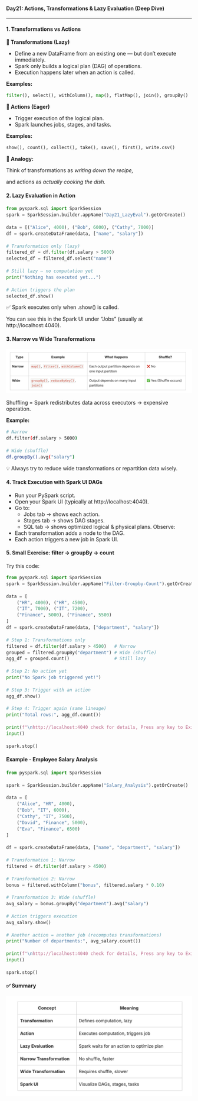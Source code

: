 #### Day21: Actions, Transformations & Lazy Evaluation (Deep Dive)
---

#### 1. Transformations vs Actions
**🔹 Transformations (Lazy)**
- Define a new DataFrame from an existing one — but don’t execute immediately.
- Spark only builds a logical plan (DAG) of operations.
- Execution happens later when an action is called.

**Examples:**
``` python
filter(), select(), withColumn(), map(), flatMap(), join(), groupBy()
```
**🔹 Actions (Eager)**
- Trigger execution of the logical plan.
- Spark launches jobs, stages, and tasks.

**Examples:**
``` python
show(), count(), collect(), take(), save(), first(), write.csv()
```
**🧩 Analogy:**

Think of transformations as _writing down the recipe,_

and actions as _actually cooking the dish._

#### 2. Lazy Evaluation in Action
``` python
from pyspark.sql import SparkSession
spark = SparkSession.builder.appName("Day21_LazyEval").getOrCreate()

data = [("Alice", 4000), ("Bob", 6000), ("Cathy", 7000)]
df = spark.createDataFrame(data, ["name", "salary"])

# Transformation only (lazy)
filtered_df = df.filter(df.salary > 5000)
selected_df = filtered_df.select("name")

# Still lazy — no computation yet
print("Nothing has executed yet...")

# Action triggers the plan
selected_df.show()
```
✅ Spark executes only when .show() is called.
 
 You can see this in the Spark UI under “Jobs” (usually at http://localhost:4040).

#### 3. Narrow vs Wide Transformations
![alt text](image-1.png)

Shuffling = Spark redistributes data across executors → expensive operation.

**Example:**
``` bash
# Narrow
df.filter(df.salary > 5000)

# Wide (shuffle)
df.groupBy().avg("salary")
```

💡 Always try to reduce wide transformations or repartition data wisely.

#### 4. Track Execution with Spark UI DAGs
- Run your PySpark script.
- Open your Spark UI (typically at http://localhost:4040).
- Go to:
	- Jobs tab → shows each action.
	- Stages tab → shows DAG stages.
	- SQL tab → shows optimized logical & physical plans.
Observe:
- Each transformation adds a node to the DAG.
- Each action triggers a new job in Spark UI.
#### 5. Small Exercise: filter → groupBy → count
Try this code:
``` python
from pyspark.sql import SparkSession
spark = SparkSession.builder.appName("Filter-Groupby-Count").getOrCreate()

data = [
    ("HR", 4000), ("HR", 4500),
    ("IT", 7000), ("IT", 7200),
    ("Finance", 5000), ("Finance", 5500)
]
df = spark.createDataFrame(data, ["department", "salary"])

# Step 1: Transformations only
filtered = df.filter(df.salary > 4500)   # Narrow
grouped = filtered.groupBy("department") # Wide (shuffle)
agg_df = grouped.count()                 # Still lazy

# Step 2: No action yet
print("No Spark job triggered yet!")

# Step 3: Trigger with an action
agg_df.show()

# Step 4: Trigger again (same lineage)
print("Total rows:", agg_df.count())

print(f"\nhttp://localhost:4040 check for details, Press any key to Exit...")
input()

spark.stop()
```
#### Example  - Employee Salary Analysis
``` python
from pyspark.sql import SparkSession

spark = SparkSession.builder.appName("Salary_Analysis").getOrCreate()

data = [
    ("Alice", "HR", 4000),
    ("Bob", "IT", 6000),
    ("Cathy", "IT", 7500),
    ("David", "Finance", 5000),
    ("Eva", "Finance", 6500)
]

df = spark.createDataFrame(data, ["name", "department", "salary"])

# Transformation 1: Narrow
filtered = df.filter(df.salary > 4500)

# Transformation 2: Narrow
bonus = filtered.withColumn("bonus", filtered.salary * 0.10)

# Transformation 3: Wide (shuffle)
avg_salary = bonus.groupBy("department").avg("salary")

# Action triggers execution
avg_salary.show()

# Another action = another job (recomputes transformations)
print("Number of departments:", avg_salary.count())

print(f"\nhttp://localhost:4040 check for details, Press any key to Exit...")
input()

spark.stop()
```
#### ✅ Summary

![alt text](image-2.png)